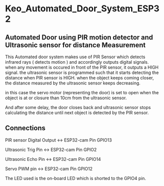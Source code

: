 # Keo_Automated_Door_System_ESP32
## Automated Door using PIR motion detector and Ultrasonic sensor for distance Measurement

This Automated door system makes use of PIR Sensor which detects infrared rays ( detects motion ) and accordingly outputs digital signals.
when any movement is occured in front of the PIR sensor, it outputs a HIGH signal.
the ultrasonic sensor is programmed such that it starts detecting the distance when PIR sensor is HIGH.
when the object keeps coming closer, the distance measured by the ultrasonic sensor keeps decreasing.

in this case the servo motor (representing the door) is set to open when the object is at or closure than 10cm from the ultrasonic sensor.

And after some delay, the door closes back and ultrasonic sensor stops calculating the distance until next object is detected by the PIR sensor.


## Connections

PIR sensor Digital Output <-> ESP32-cam Pin GPIO13

Ultrasonic Trig Pin <-> ESP32-cam Pin GPIO2

Ultrasonic Echo Pin <-> ESP32-cam Pin GPIO14

Servo PWM pin <-> ESP32-cam Pin GPIO12


The LED used is the on-board LED which is shorted to the GPIO4 pin.

